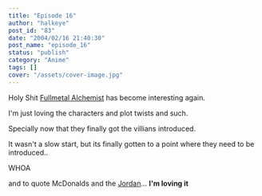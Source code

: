 ```yaml
---
title: "Episode 16"
author: "halkeye"
post_id: "83"
date: "2004/02/16 21:40:30"
post_name: "episode_16"
status: "publish"
category: "Anime"
tags: []
cover: "/assets/cover-image.jpg"
---
```


Holy Shit [Fullmetal Alchemist](https://www.animenfo.com/animetitle,1265,mybywf,fullmetal_alche.html) has become interesting again.

I'm just loving the characters and plot twists and such.

Specially now that they finally got the villians introduced.

It wasn't a slow start, but its finally gotten to a point where they need to be introduced..  

WHOA

  

and to quote McDonalds and the [Jordan](https://j0rd.ath.cx)... **I'm loving it**